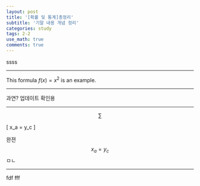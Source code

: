 ```yaml
---
layout: post
title: '[확률 및 통계]총정리'
subtitle: '기말 내용 개념 정리'
categories: study
tags: 2-2
use_math: true
comments: true
---
```


ssss

---

This formula $f(x) = x^2$ is an example.

---

과연?
업데이트 확인용  

---

$$ \sum $$  

\[ x_a = y_c \]  

완젼 $$ x_a = y_c $$ㅁㄴ  

---

fdf
fff